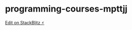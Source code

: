 # programming-courses-mpttjj

[Edit on StackBlitz ⚡️](https://stackblitz.com/edit/programming-courses-mpttjj)